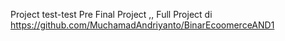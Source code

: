 Project test-test Pre Final Project ,,
Full Project di https://github.com/MuchamadAndriyanto/BinarEcoomerceAND1




